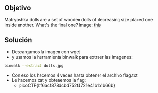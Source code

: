 ## Objetivo
Matryoshka dolls are a set of wooden dolls of decreasing size placed one inside another. What's the final one? Image: [this](https://mercury.picoctf.net/static/1b70cffdd2f05427fff97d13c496963f/dolls.jpg)
## Solución
- Descargamos la imagen con wget
- y usamos la herramienta binwalk para extraer las imagenes:
```bash
binwalk --extract dolls.jpg
```
- Con eso los hacemos 4 veces hasta obtener el archivo flag.txt
- Le hacemos cat y obtenemos la flag:
	- picoCTF{bf6acf878dcbd752f4721e41b1b1b66b} 